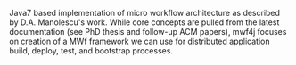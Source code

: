 Java7 based implementation of micro workflow architecture as described by D.A. Manolescu's work. While core concepts are pulled from the latest documentation (see PhD thesis and follow-up ACM papers), mwf4j focuses on creation of a MWf framework we can use for distributed application build, deploy, test, and bootstrap processes.